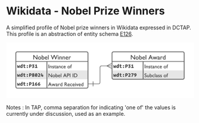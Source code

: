 # Wikidata - Nobel Prize Winners

A simplified profile of Nobel prize winners in Wikidata expressed in DCTAP. This profile is an abstraction of entity schema [E126](https://www.wikidata.org/wiki/EntitySchema:E126).

![Schema Diagram](schema.png)

Notes :
In TAP, comma separation for indicating 'one of' the values is currently under discussion, used as an example.